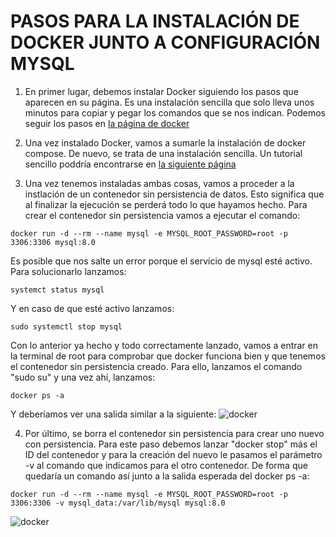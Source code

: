 # PASOS PARA LA INSTALACIÓN DE DOCKER JUNTO A CONFIGURACIÓN MYSQL

1. En primer lugar, debemos instalar Docker siguiendo los pasos que aparecen en su página. Es una instalación sencilla que solo lleva unos minutos para copiar y pegar los comandos que se nos indican. Podemos seguir los pasos en [la página de docker](https://docs.docker.com/engine/install/ubuntu/)

2. Una vez instalado Docker, vamos a sumarle la instalación de docker compose. De nuevo, se trata de una instalación sencilla. Un tutorial sencillo poddría encontrarse en [la siguiente página](https://geekflare.com/es/docker-compose/)

3. Una vez tenemos instaladas ambas cosas, vamos a proceder a la instlación de un contenedor sin persistencia de datos. Esto significa que al finalizar la ejecución se perderá todo lo que hayamos hecho. Para crear el contenedor sin persistencia vamos a ejecutar el comando:

```
docker run -d --rm --name mysql -e MYSQL_ROOT_PASSWORD=root -p 3306:3306 mysql:8.0
```

Es posible que nos salte un error porque el servicio de mysql esté activo. Para solucionarlo lanzamos:

```
systemct status mysql
```

Y en caso de que esté activo lanzamos:

```
sudo systemctl stop mysql
```

Con lo anterior ya hecho y todo correctamente lanzado, vamos a entrar en la terminal de root para comprobar que docker funciona bien y que tenemos el contenedor sin persistencia creado. Para ello, lanzamos el comando "sudo su" y una vez ahí, lanzamos:

```
docker ps -a
```

Y deberíamos ver una salida similar a la siguiente:
![docker](/Tareas/Tareas-SQL/instalaci%C3%B3n_docker/img/1.png)

4. Por último, se borra el contenedor sin persistencia para crear uno nuevo con persistencia. Para este paso debemos lanzar "docker stop" más el ID del contenedor y para la creación del nuevo le pasamos el parámetro -v al comando que indicamos para el otro contenedor. De forma que quedaría un comando así junto a la salida esperada del docker ps -a:

```
docker run -d --rm --name mysql -e MYSQL_ROOT_PASSWORD=root -p 3306:3306 -v mysql_data:/var/lib/mysql mysql:8.0
```

![docker](/Tareas/Tareas-SQL/instalaci%C3%B3n_docker/img/3.png)

